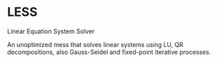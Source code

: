 # LESS

Linear Equation System Solver

An unoptimized mess that solves linear systems using LU, QR decompositions, also Gauss-Seidel and fixed-point iterative processes.
